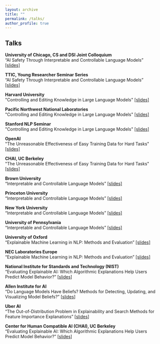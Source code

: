 ```yaml
---
layout: archive
title: ""
permalink: /talks/
author_profile: true
---
```


## Talks

**University of Chicago, CS and DSI Joint Colloquium**  
“AI Safety Through Interpretable and Controllable Language Models” [[slides]](https://peterbhase.github.io/files/chicago_talk.pdf)

**TTIC, Young Researcher Seminar Series**  
“AI Safety Through Interpretable and Controllable Language Models” [[slides]](https://peterbhase.github.io/files/TTIC-talk.pdf)

**Harvard University**  
"Controlling and Editing Knowledge in Large Language Models" [[slides]](https://peterbhase.github.io/files/Stanford_Talk.pdf)  

**Pacific Northwest National Laboratories**  
"Controlling and Editing Knowledge in Large Language Models" [[slides]](https://peterbhase.github.io/files/Stanford_Talk.pdf)  

**Stanford NLP Seminar**  
"Controlling and Editing Knowledge in Large Language Models" [[slides]](https://peterbhase.github.io/files/Stanford_Talk.pdf)  

**OpenAI**  
"The Unreasonable Effectiveness of Easy Training Data for Hard Tasks" [[slides]](https://peterbhase.github.io/files/CHAI_Presentation.pdf)  

**CHAI, UC Berkeley**  
"The Unreasonable Effectiveness of Easy Training Data for Hard Tasks" [[slides]](https://peterbhase.github.io/files/CHAI_Presentation.pdf)  

**Brown University**  
“Interpretable and Controllable Language Models” [[slides]](https://peterbhase.github.io/files/Interpretable-and-Controllable-Language-Models.pdf)

**Princeton University**  
“Interpretable and Controllable Language Models” [[slides]](https://peterbhase.github.io/files/Interpretable-and-Controllable-Language-Models.pdf)

**New York University**  
“Interpretable and Controllable Language Models” [[slides]](https://peterbhase.github.io/files/Interpretable-and-Controllable-Language-Models.pdf)

**University of Pennsylvania**  
“Interpretable and Controllable Language Models” [[slides]](https://peterbhase.github.io/files/Interpretable-and-Controllable-Language-Models.pdf)

**University of Oxford**  
“Explainable Machine Learning in NLP: Methods and Evaluation” [[slides]](https://peterbhase.github.io/files/ExplainableMachineLearningNLPSlides.pdf)

**NEC Laboratories Europe**  
“Explainable Machine Learning in NLP: Methods and Evaluation” [[slides]](https://peterbhase.github.io/files/ExplainableMachineLearninginNLPNECSlides.pdf)

**National Institute for Standards and Technology (NIST)**  
“Evaluating Explainable AI: Which Algorithmic Explanations Help Users Predict Model Behavior?” [[slides](https://peterbhase.github.io/files/evaluating_explainable_AI_slides.pdf)]

**Allen Institute for AI**  
“Do Language Models Have Beliefs? Methods for Detecting, Updating, and Visualizing Model Beliefs?” [[slides](https://peterbhase.github.io/files/LanguageModelBeliefsSlides.pdf)]

**Uber AI**  
“The Out-of-Distribution Problem in Explainability and Search Methods for Feature Importance Explanations” [[slides](https://peterbhase.github.io/files/OODProblemAndSearchUberAI.pdf)]

**Center for Human Compatible AI (CHAI), UC Berkeley**  
“Evaluating Explainable AI: Which Algorithmic Explanations Help Users Predict Model Behavior?” [[slides](https://peterbhase.github.io/files/evaluating_explainable_AI_slides.pdf)]


